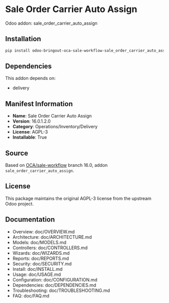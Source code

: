 # Sale Order Carrier Auto Assign

Odoo addon: sale_order_carrier_auto_assign

## Installation

```bash
pip install odoo-bringout-oca-sale-workflow-sale_order_carrier_auto_assign
```

## Dependencies

This addon depends on:
- delivery

## Manifest Information

- **Name**: Sale Order Carrier Auto Assign
- **Version**: 16.0.1.2.0
- **Category**: Operations/Inventory/Delivery
- **License**: AGPL-3
- **Installable**: True

## Source

Based on [OCA/sale-workflow](https://github.com/OCA/sale-workflow) branch 16.0, addon `sale_order_carrier_auto_assign`.

## License

This package maintains the original AGPL-3 license from the upstream Odoo project.

## Documentation

- Overview: doc/OVERVIEW.md
- Architecture: doc/ARCHITECTURE.md
- Models: doc/MODELS.md
- Controllers: doc/CONTROLLERS.md
- Wizards: doc/WIZARDS.md
- Reports: doc/REPORTS.md
- Security: doc/SECURITY.md
- Install: doc/INSTALL.md
- Usage: doc/USAGE.md
- Configuration: doc/CONFIGURATION.md
- Dependencies: doc/DEPENDENCIES.md
- Troubleshooting: doc/TROUBLESHOOTING.md
- FAQ: doc/FAQ.md
